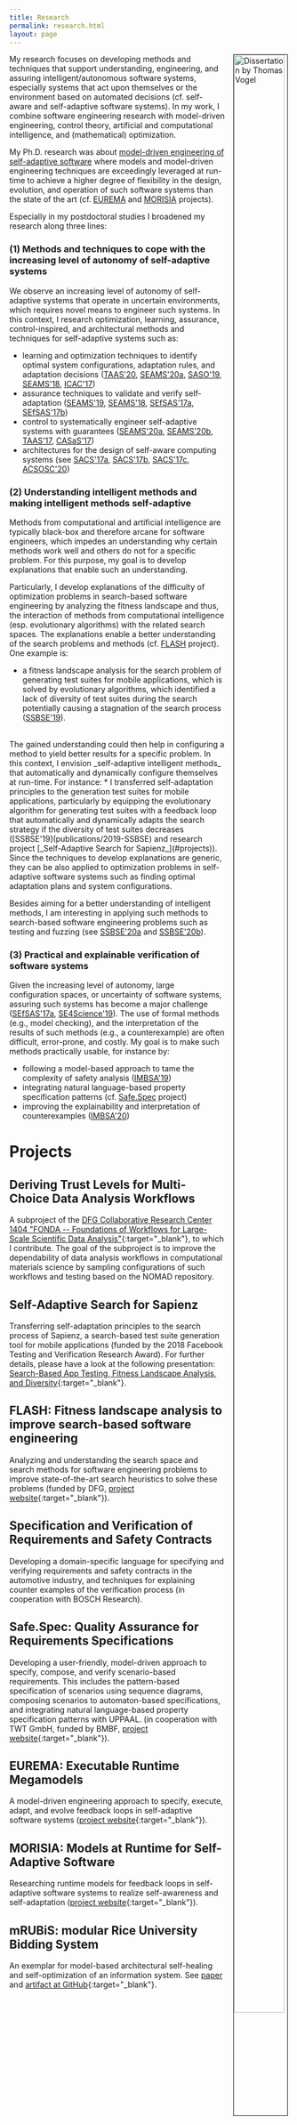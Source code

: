 ```yaml
---
title: Research
permalink: research.html
layout: page
---
```


<div style="float: right; width: 20%; padding-left: 15px;" >
<a href="publications/phd" title="My Ph.D. Thesis">
<img style="width: 95%; border: 1px solid" src="/assets/img/diss.png" alt="Dissertation by Thomas Vogel"/>
</a>
</div>
My research focuses on developing methods and techniques that support understanding, engineering, and assuring intelligent/autonomous software systems, especially systems that act upon themselves or the environment based on automated decisions (cf. self-aware and self-adaptive software systems).
In my work, I combine software engineering research with model-driven engineering, control theory, artificial and computational intelligence, and (mathematical) optimization.

My Ph.D. research was about [model-driven engineering of self-adaptive software](publications/phd) where models and model-driven engineering techniques are exceedingly leveraged at run-time to achieve a higher degree of flexibility in the design, evolution, and operation of such software systems than the state of the art (cf. [EUREMA](#projects) and [MORISIA](#projects) projects).

Especially in my postdoctoral studies I broadened my research along three lines:

### (1) Methods and techniques to cope with the increasing level of autonomy of self-adaptive systems
We observe an increasing level of autonomy of self-adaptive systems that operate in uncertain environments, which requires novel means to engineer such systems. In this context, I research optimization, learning, assurance, control-inspired, and architectural methods and techniques for self-adaptive systems such as:

* learning and optimization techniques to identify optimal system configurations, adaptation rules, and adaptation decisions ([TAAS'20](publications/2020-TAAS), [SEAMS'20a](publications/2020-SEAMSa), [SASO'19](publications/2019-SASO), [SEAMS'18](publications/2018-SEAMSb), [ICAC'17](publications/2017-ICAC))
* assurance techniques to validate and verify self-adaptation ([SEAMS'19](publications/2019-SEAMS), [SEAMS'18](publications/2018-SEAMSb), [SEfSAS'17a](publications/2017-SEFSAS3a), [SEfSAS'17b](publications/2017-SEFSAS3b))
* control to systematically engineer self-adaptive systems with guarantees ([SEAMS'20a](publications/2020-SEAMSa), [SEAMS'20b](publications/2020-SEAMSb), [TAAS'17](publications/2017-TAAS), [CASaS'17](publications/2017-CASaS))
* architectures for the design of self-aware computing systems  (see [SACS'17a](publications/2017-SACSa), [SACS'17b](publications/2017-SACSb), [SACS'17c](publications/2017-SACSc), [ACSOSC'20](publications/2020-ACSOSC))

### (2) Understanding intelligent methods and making intelligent methods self-adaptive
Methods from computational and artificial intelligence are typically black-box and therefore arcane for software engineers, which impedes an understanding why certain methods work well and others do not for a specific problem. For this purpose, my goal is to develop explanations that enable such an understanding.

Particularly, I develop explanations of the difficulty of optimization problems in search-based software engineering by analyzing the fitness landscape and thus, the interaction of methods from computational intelligence (esp. evolutionary algorithms) with the related search spaces. The explanations enable a better understanding of the search problems and methods (cf. [FLASH](#projects) project). One example is:
* a fitness landscape analysis for the search problem of generating test suites for mobile applications, which is solved by evolutionary algorithms, which identified a lack of diversity of test suites during the search potentially causing a stagnation of the search process ([SSBSE'19](publications/2019-SSBSE)).

<br />
The gained understanding could then help in configuring a method to yield better results for a specific problem. In this context, I envision _self-adaptive intelligent methods_ that automatically and dynamically configure themselves at run-time. For instance:
* I transferred self-adaptation principles to the generation test suites for mobile applications, particularly by equipping the evolutionary algorithm for generating test suites with a feedback loop that automatically and dynamically adapts the search strategy if the diversity of test suites decreases ([SSBSE'19](publications/2019-SSBSE) and research project [_Self-Adaptive Search for Sapienz_](#projects)).

<br />
Since the techniques to develop explanations are generic, they can be also applied to optimization problems in self-adaptive software systems such as finding optimal adaptation plans and system configurations.

Besides aiming for a better understanding of intelligent methods, I am interesting in applying such methods to search-based software engineering problems such as testing and fuzzing (see [SSBSE'20a](publications/2020-SSBSEa) and [SSBSE'20b](publications/2020-SSBSEb)).

### (3) Practical and explainable verification of software systems
Given the increasing level of autonomy, large configuration spaces, or uncertainty of software systems, assuring such systems has become a major challenge ([SEfSAS'17a](publications/2017-SEFSAS3a), [SE4Science'19](publications/2019-SE4Science)). The use of formal methods (e.g., model checking), and the interpretation of the results of such methods (e.g., a counterexample) are often difficult, error-prone, and costly. My goal is to make such methods practically usable, for instance by:
* following a model-based approach to tame the complexity of safety analysis ([IMBSA'19](publications/2019-IMBSA))
* integrating natural language-based property specification patterns (cf. [Safe.Spec](#projects) project)
* improving the explainability and interpretation of counterexamples ([IMBSA'20](publications/2020-IMBSA))


# Projects

## Deriving Trust Levels for Multi-Choice Data Analysis Workflows
A subproject of the [DFG Collaborative Research Center 1404 "FONDA -- Foundations of Workflows for Large-Scale Scientific Data Analysis"](https://fonda.hu-berlin.de/){:target="_blank"}, to which I contribute. The goal of the subproject is to improve the dependability of data analysis workflows in computational materials science by sampling configurations of such workflows and testing based on the NOMAD repository.

## Self-Adaptive Search for Sapienz
Transferring self-adaptation principles to the search process of Sapienz, a search-based test suite generation tool for
mobile applications (funded by the 2018 Facebook Testing and Verification Research Award). For further details, please have a look at the following presentation: [Search-Based App Testing, Fitness Landscape Analysis, and Diversity](https://www.tele-task.de/lecture/video/7788/){:target="_blank"}.

## FLASH: Fitness landscape analysis to improve search-based software engineering
Analyzing and understanding the search space and search methods for software engineering problems to improve state-of-the-art search
heuristics to solve these problems
(funded by DFG, [project website](https://www.informatik.hu-berlin.de/en/forschung-en/gebiete/se/research/ongoingprojects/flash){:target="_blank"}).

## Specification and Verification of Requirements and Safety Contracts
Developing a domain-specific language for specifying and verifying requirements and safety contracts in the
automotive industry, and techniques for explaining counter examples of the verification process (in cooperation with BOSCH Research).

## Safe.Spec: Quality Assurance for Requirements Specifications
Developing a user-friendly, model-driven approach to specify, compose, and verify scenario-based requirements. This includes the pattern-based specification of scenarios using sequence diagrams, composing scenarios to automaton-based specifications, and integrating natural language-based property specification patterns with UPPAAL. (in cooperation with TWT GmbH, funded by BMBF, [project website](https://www.informatik.hu-berlin.de/en/forschung-en/gebiete/se/research/ongoingprojects/safespec){:target="_blank"}).

## EUREMA: Executable Runtime Megamodels
A model-driven engineering approach to specify, execute, adapt, and evolve feedback loops in self-adaptive software systems ([project website](https://www.hpi.uni-potsdam.de/giese/public/mdelab/mdelab-projects/software-engineering-for-self-adaptive-systems/eurema/){:target="_blank"}).

## MORISIA: Models at Runtime for Self-Adaptive Software
Researching runtime models for feedback loops in self-adaptive software systems to realize self-awareness and self-adaptation ([project website](https://www.hpi.uni-potsdam.de/giese/public/mdelab/mdelab-projects/software-engineering-for-self-adaptive-systems/morisia/){:target="_blank"}).

## mRUBiS: modular Rice University Bidding System
An exemplar for model-based architectural self-healing and self-optimization of an information system. See [paper](publications/2018-SEAMSa) and [artifact at GitHub](https://github.com/thomas-vogel/mRUBiS){:target="_blank"}.
